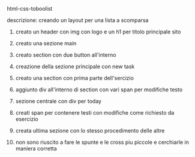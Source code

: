html-css-toboolist

descrizione: creando un layout per una lista a scomparsa

1. creato un header con img con logo e un h1 per titolo principale sito

2. creato una sezione main

3. creato section con due button all'interno 

4. creazione della sezione principale con new task

5. creato una  section con prima parte dell'sercizio 

6. aggiunto div all'interno di section con vari span per modifiche testo

7. sezione centrale  con div per today 

8. creati span per contenere testi con modifiche come richiesto da esercizio

9. creata ultima sezione con lo stesso procedimento delle altre

10. non sono riuscito a fare le spunte e le cross piu piccole e cerchiarle in maniera corretta